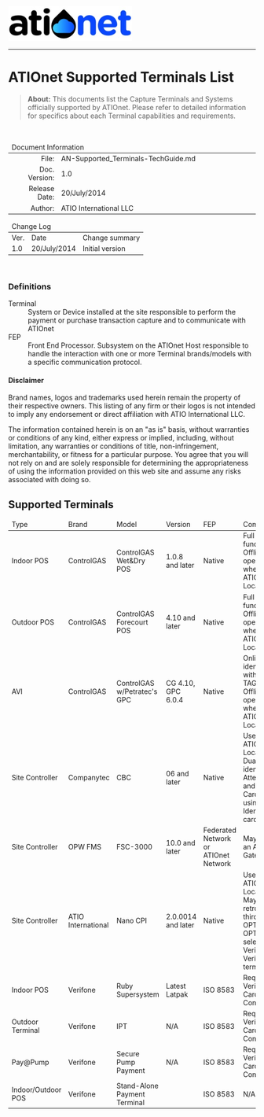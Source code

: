 ![ationetlogo](/Content/Images/ATIOnetLogo_250x70.png) 

***

# ATIOnet Supported Terminals List

> **About:** This documents list the Capture Terminals and Systems officially supported by ATIOnet.
Please refer to detailed information for specifics about each Terminal capabilities and requirements.	


</br>

<table>
	<thead>
		<tr>
			<td colspan="2" class="tablehead">Document Information</td>
		</tr>
	</thead>
	<tbody>
		<tr>
			<td width="20%" class="rowhead" align="right">File:</td>
			<td>AN-Supported_Terminals-TechGuide.md</td>
		</tr>
		<tr>
			<td align="right">Doc. Version:</td>
			<td>1.0</td>
		</tr>
		<tr>
			<td align="right">Release Date:</td>
			<td>20/July/2014</td>
		</tr>
		<tr>
			<td align="right">Author:</td>
			<td>ATIO International LLC</td>
		</tr>
	</tbody>
</table>

<table>
     <thead>
          <tr>
          	<td colspan="3">Change Log</td>
          </tr>
     </thead>
     <tbody>
        <tr>
          	<td>Ver.</td>
            <td>Date</td>
            <td>Change summary</td>
        </tr>
        <!-- Insert a table row like this for each version -->
        <tr>
          	<td>1.0</td>
          	<td>20/July/2014</td>
          	<td>Initial version</td>
        </tr>
        <!-- End of version table row -->
     </tbody>
</table>
</br>

<!-- ###Table of Content -->

<!-- Optional Terms & Definition section -->
        
### Definitions	

<dl>
 <dt>Terminal</dt>
  <dd>System or Device installed at the site responsible to perform the payment or purchase transaction capture and to communicate with ATIOnet</dd>
 <dt>FEP</dt>
 <dd>Front End Processor. Subsystem on the ATIOnet Host responsible to handle the interaction with one or more Terminal brands/models with a specific communication protocol.</dd>
</dl>

<!-- Content starts here -->
#### Disclaimer
Brand names, logos and trademarks used herein remain the property of their respective owners. This listing of any firm or their logos is not intended to imply any endorsement or direct affiliation with ATIO International LLC. 

The information contained herein is on an "as is" basis, without warranties or conditions of any kind, either express or implied, including, without limitation, any warranties or conditions of title, non-infringement, merchantability, or fitness for a particular purpose. You agree that you will not rely on and are solely responsible for determining the appropriateness of using the information provided on this web site and assume any risks associated with doing so.

## Supported Terminals

<table>
	<thead>
		<tr>
			<td>Type</td>
			<td>Brand</td>
			<td width=25%>Model</td>
			<td>Version</td>
			<td>FEP</td>
			<td width=30%>Comments</td>
		</tr>
	</thead>
	<tbody>
		<tr>
			<td>Indoor POS</td>
			<td>ControlGAS</td>
			<td>ControlGAS Wet&Dry POS</td>
			<td>1.0.8 and later</td>
			<td>Native</td>
			<td>Full online functionality. Offline operation when using ATIOnet Local Agent</td>
		</tr>
		<tr>
			<td>Outdoor POS</td>
			<td>ControlGAS</td>
			<td>ControlGAS Forecourt POS</td>	
			<td>4.10 and later</td>
			<td>Native</td>
			<td>Full online functionality. Offline operation when using ATIOnet Local Agent</td>
		</tr>
		<tr>
			<td>AVI</td>
			<td>ControlGAS</td>
			<td>ControlGAS w/Petratec's GPC</td>	
			<td>CG 4.10, GPC 6.0.4</td>
			<td>Native</td>
			<td>Online AVI identification with Ring TAGs. Offline operation when using ATIOnet Local Agent</td>
		</tr>
		<tr>
			<td>Site Controller</td>
			<td>Companytec</td>
			<td>CBC</td>	
			<td>06 and later</td>
			<td>Native</td>
			<td>Uses ATIOnet Local Agent. Dual identification Attendant and Cardholder using IdentifID cards</td>
		</tr>
		<tr>
			<td>Site Controller</td>
			<td>OPW FMS</td>
			<td>FSC-3000</td>	
			<td>10.0 and later</td>
			<td>Federated Network or ATIOnet Network</td>
			<td>May require an ATIOnet Gateway</td>
		</tr>
		<tr>
			<td>Site Controller</td>
			<td>ATIO International</td>
			<td>Nano CPI</td>	
			<td>2.0.0014 and later</td>
			<td>Native</td>
			<td>Uses ATIOnet Local Agent. May use retrofits for third-party OPTs or own OPT on selected Verifone Verix terminals</td>
		</tr>
		<tr>
			<td>Indoor POS</td>
			<td>Verifone</td>
			<td>Ruby Supersystem</td>	
			<td>Latest Latpak</td>
			<td>ISO 8583</td>
			<td>Requires a Verifone Card Controller v. </td>
		</tr>
		<tr>
			<td>Outdoor Terminal</td>
			<td>Verifone</td>	
			<td>IPT</td>	
			<td>N/A</td>
			<td>ISO 8583</td>
			<td>Requires a Verifone Card Controller v. </td>
		</tr>
		<tr>
			<td>Pay@Pump</td>
			<td>Verifone</td>
			<td>Secure Pump Payment </td>	
			<td>N/A</td>
			<td>ISO 8583</td>
			<td>Requires a Verifone Card Controller v. </td>
		</tr>
		<tr>
			<td>Indoor/Outdoor POS</td>
			<td>Verifone</td>
			<td>Stand-Alone Payment Terminal</td>	
			<td></td>
			<td>ISO 8583</td>
			<td>N/A</td>
		</tr>
	</tbody>
</table>

